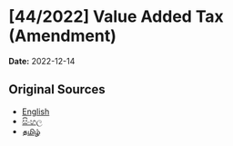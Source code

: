 # [44/2022] Value Added Tax (Amendment)

**Date:** 2022-12-14

## Original Sources

- [English](https://documents.gov.lk/view/acts/2022/12/44-2022_E.pdf)
- [සිංහල](https://documents.gov.lk/view/acts/2022/12/44-2022_S.pdf)
- [தமிழ்](https://documents.gov.lk/view/acts/2022/12/44-2022_T.pdf)
